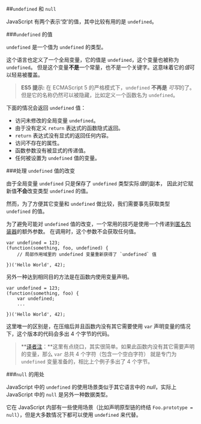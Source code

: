 ﻿##`undefined` 和 `null`

JavaScript 有两个表示‘空’的值，其中比较有用的是 `undefined`。

###`undefined` 的值

`undefined` 是一个值为 `undefined` 的类型。

这个语言也定义了一个全局变量，它的值是 `undefined`，这个变量也被称为 `undefined`。
但是这个变量**不是**一个常量，也不是一个关键字。这意味着它的*值*可以轻易被覆盖。

> **ES5 提示:** 在 ECMAScript 5 的严格模式下，`undefined` **不再是** *可写*的了。
> 但是它的名称仍然可以被隐藏，比如定义一个函数名为 `undefined`。

下面的情况会返回 `undefined` 值：

 - 访问未修改的全局变量 `undefined`。
 - 由于没有定义 `return` 表达式的函数隐式返回。
 - `return` 表达式没有显式的返回任何内容。
 - 访问不存在的属性。
 - 函数参数没有被显式的传递值。
 - 任何被设置为 `undefined` 值的变量。
 
###处理 `undefined` 值的改变

由于全局变量 `undefined` 只是保存了 `undefined` 类型实际*值*的副本，
因此对它赋新值**不会**改变类型 `undefined` 的值。

然而，为了方便其它变量和 `undefined` 做比较，我们需要事先获取类型 `undefined` 的值。

为了避免可能对 `undefined` 值的改变，一个常用的技巧是使用一个传递到[匿名包装器](#function.scopes)的额外参数。
在调用时，这个参数不会获取任何值。

    var undefined = 123;
    (function(something, foo, undefined) {
        // 局部作用域里的 undefined 变量重新获得了 `undefined` 值

    })('Hello World', 42);

另外一种达到相同目的方法是在函数内使用变量声明。

    var undefined = 123;
    (function(something, foo) {
        var undefined;
        ...

    })('Hello World', 42);

这里唯一的区别是，在压缩后并且函数内没有其它需要使用 `var` 声明变量的情况下，这个版本的代码会多出 4 个字节的代码。

> **[译者注][30]：**这里有点绕口，其实很简单。如果此函数内没有其它需要声明的变量，那么 `var` 总共 4 个字符（包含一个空白字符）
就是专门为 `undefined` 变量准备的，相比上个例子多出了 4 个字节。

###`null` 的用处

JavaScript 中的 `undefined` 的使用场景类似于其它语言中的 *null*，实际上 JavaScript 中的 `null` 是另外一种数据类型。

它在 JavaScript 内部有一些使用场景（比如声明原型链的终结 `Foo.prototype = null`），但是大多数情况下都可以使用 `undefined` 来代替。

[30]: http://cnblogs.com/sanshi/
